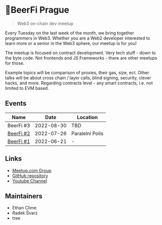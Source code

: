 # 🍻BeerFi Prague
> Web3 on-chain dev meetup

Every Tuesday on the last week of the month, we bring together programmers in Web3. Whether you are a Web2 developer interested to learn more or a senior in the Web3 sphere, our meetup is for you!

The meetup is focused on contract development. Very tech stuff - down to the byte code. Not frontends and JS Frameworks - there are other meetups for those.

Example topics will be comparison of proxies, their gas, size, ect. Other talks will be about cross chain / layer calls, blind signing, security, clever hacks, and more. Regarding contracts level - any smart contracts, i.e. not limited to EVM based.

## Events

| Name | Date | Location |
| --- | --- | --- |
| BeerFi #3 | 2022-08-30 | TBD |
| [BeerFi #2](events/2022-07-26-beerfi2) | 2022-07-26 | Paralelní Polis |
| [BeerFi #1](events/2022-06-21-beerfi1) | 2022-06-21 | - |

## Links

- [Meetup.com Group](https://www.meetup.com/web3-on-chain-dev-meetup-group/)
- [GitHub repository](https://github.com/gweicz/beerfi)
- [Youtube Channel](https://www.youtube.com/channel/UCx6X-hMBDO7IXQE48QUWXOw)

## Maintainers

- Ethan Clime
- Radek Švarz
- tree
